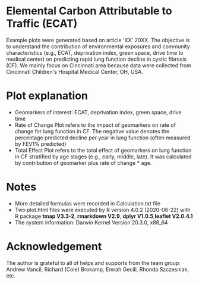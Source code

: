# Elemental Carbon Attributable to Traffic (ECAT)

Example plots were generated based on article 'XX' 20XX. The objective is to understand the contribution of environmental exposures and community characteristics (e.g., ECAT, deprivation index, green space, drive time to medical center) on predicting rapid lung function decline in cystic fibrosis (CF). We mainly focus on Cincinnati area because data were collected from Cincinnati Children's Hospital Medical Center, OH, USA. 

# Plot explanation

* Geomarkers of interest: ECAT, deprivation index, green space, drive time
* Rate of Change Plot refers to the impact of geomarkers on rate of change for lung function in CF. The negative value denotes the percentage predicted decline per year in lung function (often measured by FEV1% predicted)
* Total Effect Plot refers to the total effect of geomarkers on lung function in CF stratified by age stages (e.g., early, middle, late). It was calculated by contribution of geomarker plus rate of change * age. 

# Notes

* More detailed formulas were recorded in Calculation.txt file
* Two plot.html files were executed by R version 4.0.2 (2020-06-22) with R package **tmap V3.3-2**, **rmarkdown V2.9**, **dplyr V1.0.5**,**leaflet V2.0.4.1**
* The system information: Darwin Kernel Version 20.3.0, x86_64

# Acknowledgement

The author is grateful to all of helps and supports from the team group: Andrew Vancil, Richard (Cole) Brokamp, Emrah Gecili, Rhonda Szczesniak, etc.  
